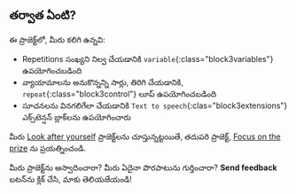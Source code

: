 ## తర్వాత ఏంటి?

ఈ ప్రాజెక్ట్‌లో, మీరు కలిగి ఉన్నవి:
+ Repetitions సంఖ్యని నిల్వ చేయడానికి `variable`{:class="block3variables"} ఉపయోగించబడింది
+ వ్యాయామాలను అనుకొన్నన్ని సార్లు, తిరిగి చేయడానికి, `repeat`{:class="block3control"} లూప్ ఉపయోగించబడింది
+ సూచనలను వినగలిగేలా చేయడానికి `Text to speech`{:clas="block3extensions"} ఎక్స్‌టెన్షన్ బ్లాక్‌లను ఉపయోగించారు

మీరు [Look after yourself](https://projects.raspberrypi.org/en/pathways/look-after-yourself) ప్రాజెక్ట్‌లను చూస్తున్నట్టయితే, తదుపరి ప్రాజెక్ట్, [Focus on the prize](https://projects.raspberrypi.org/en/projects/focus-on-the-prize) ను ప్రయత్నించండి.

మీరు ప్రాజెక్ట్‌ను ఆస్వాదించారా? మీరు ఏదైనా పొరపాటును గుర్తించారా? **Send feedback** బటన్‌ను క్లిక్ చేసి, మాకు తెలియజేయండి!
